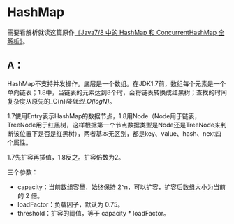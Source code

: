 # HashMap

需要看解析就读这篇原作[《Java7/8 中的 HashMap 和 ConcurrentHashMap 全解析》](https://javadoop.com/post/hashmap)。

## A：

HashMap不支持并发操作。底层是一个数组。在JDK1.7前，数组每个元素是一个单向链表；1.8中，当链表的元素达到8个时，会将链表转换成红黑树；查找的时间复杂度从原先的_O\(n\)_降低到_O\(logN\)_。

1.7使用Entry表示HashMap的数据节点，1.8用Node（Node用于链表，TreeNode用于红黑树，这样根据第一个节点数据类型是Node还是TreeNode来判断该位置下是否是红黑树），两者基本无区别，都是key、value、hash、next四个属性。

1.7先扩容再插值，1.8反之。扩容倍数为2。

三个参数：

* capacity：当前数组容量，始终保持 2^n，可以扩容，扩容后数组大小为当前的 2 倍。
* loadFactor：负载因子，默认为 0.75。
* threshold：扩容的阈值，等于 capacity \* loadFactor。
